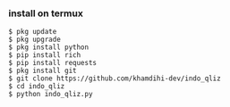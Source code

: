 ### install on termux
    $ pkg update
    $ pkg upgrade
    $ pkg install python
    $ pip install rich
    $ pip install requests
    $ pkg install git
    $ git clone https://github.com/khamdihi-dev/indo_qliz
    $ cd indo_qliz
    $ python indo_qliz.py
